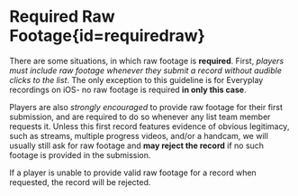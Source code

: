 <div class='panel fade js-scroll-anim' data-anim='fade'>

# Required Raw Footage{id=requiredraw}

There are some situations, in which raw footage is **required**. First, *players must include raw footage whenever they submit a record
without audible clicks to the list*. The only exception to this guideline is for Everyplay recordings on iOS- no raw footage is required **in only this
case**. 

Players are also *strongly encouraged* to provide raw footage for their first submission, and are required to do so whenever any list team member requests it. Unless this first record features evidence of obvious legitimacy, such as streams, multiple progress videos, and/or a handcam, we will usually still ask for raw footage and **may reject the record** if no such footage is provided in the submission. 

If a player is unable to provide valid raw footage for a record when requested, the record will be rejected.

</div>
